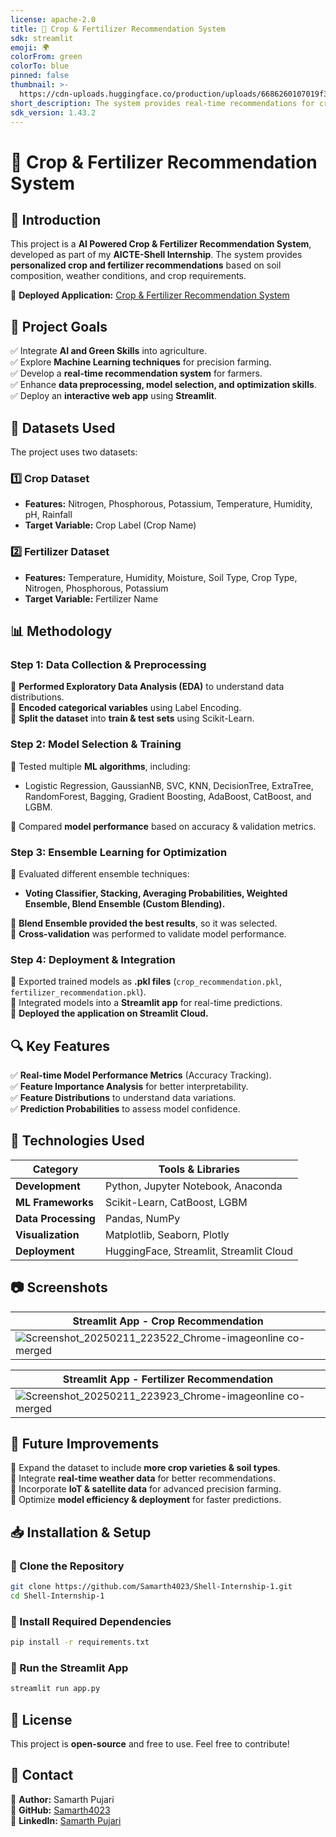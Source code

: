 ```yaml
---
license: apache-2.0
title: 🌱 Crop & Fertilizer Recommendation System
sdk: streamlit
emoji: 🌍
colorFrom: green
colorTo: blue
pinned: false
thumbnail: >-
  https://cdn-uploads.huggingface.co/production/uploads/6686260107019f3fe482ce08/1bMo8NSG3us4-ggFtRyM5.jpeg
short_description: The system provides real-time recommendations for crp & fert
sdk_version: 1.43.2
---
```

# **🌱 Crop & Fertilizer Recommendation System**  

## **📌 Introduction**  
This project is a **AI Powered Crop & Fertilizer Recommendation System**, developed as part of my **AICTE-Shell Internship**. The system provides **personalized crop and fertilizer recommendations** based on soil composition, weather conditions, and crop requirements.  

🔗 **Deployed Application:** [Crop & Fertilizer Recommendation System](https://huggingface.co/spaces/SamarthPujari/Crop-and-Fertilizer-Recommendation-System)  

## **🎯 Project Goals**  
✅ Integrate **AI and Green Skills** into agriculture.  
✅ Explore **Machine Learning techniques** for precision farming.  
✅ Develop a **real-time recommendation system** for farmers.  
✅ Enhance **data preprocessing, model selection, and optimization skills**.  
✅ Deploy an **interactive web app** using **Streamlit**.  

## **📂 Datasets Used**  
The project uses two datasets:  

### **1️⃣ Crop Dataset**  
- **Features:** Nitrogen, Phosphorous, Potassium, Temperature, Humidity, pH, Rainfall  
- **Target Variable:** Crop Label (Crop Name)  

### **2️⃣ Fertilizer Dataset**  
- **Features:** Temperature, Humidity, Moisture, Soil Type, Crop Type, Nitrogen, Phosphorous, Potassium  
- **Target Variable:** Fertilizer Name  

## **📊 Methodology**  

### **Step 1: Data Collection & Preprocessing**  
🔹 **Performed Exploratory Data Analysis (EDA)** to understand data distributions.  
🔹 **Encoded categorical variables** using Label Encoding.  
🔹 **Split the dataset** into **train & test sets** using Scikit-Learn.  

### **Step 2: Model Selection & Training**  
🔹 Tested multiple **ML algorithms**, including:  
   - Logistic Regression, GaussianNB, SVC, KNN, DecisionTree, ExtraTree, RandomForest, Bagging, Gradient Boosting, AdaBoost, CatBoost, and LGBM.

🔹 Compared **model performance** based on accuracy & validation metrics.  

### **Step 3: Ensemble Learning for Optimization**  
🔹 Evaluated different ensemble techniques:  
   - **Voting Classifier, Stacking, Averaging Probabilities, Weighted Ensemble, Blend Ensemble (Custom Blending).**

🔹 **Blend Ensemble provided the best results**, so it was selected.  
🔹 **Cross-validation** was performed to validate model performance.  

### **Step 4: Deployment & Integration**  
🔹 Exported trained models as **.pkl files** (`crop_recommendation.pkl`, `fertilizer_recommendation.pkl`).  
🔹 Integrated models into a **Streamlit app** for real-time predictions.  
🔹 **Deployed the application on Streamlit Cloud.**  

## **🔍 Key Features**  
✅ **Real-time Model Performance Metrics** (Accuracy Tracking).  
✅ **Feature Importance Analysis** for better interpretability.  
✅ **Feature Distributions** to understand data variations.  
✅ **Prediction Probabilities** to assess model confidence.  

## **🚀 Technologies Used**  
| Category            | Tools & Libraries |
|---------------------|-------------------|
| **Development**    | Python, Jupyter Notebook, Anaconda |
| **ML Frameworks**  | Scikit-Learn, CatBoost, LGBM |
| **Data Processing**| Pandas, NumPy |
| **Visualization**  | Matplotlib, Seaborn, Plotly |
| **Deployment**     | HuggingFace, Streamlit, Streamlit Cloud |

## **📷 Screenshots**  

| **Streamlit App - Crop Recommendation** |
|-----------------------------------------|
|![Screenshot_20250211_223522_Chrome-imageonline co-merged](https://github.com/user-attachments/assets/7c3b2339-37c4-49ba-8ee4-a74e5d7575ac)|

| **Streamlit App - Fertilizer Recommendation** |
|-----------------------------------------------|
|![Screenshot_20250211_223923_Chrome-imageonline co-merged](https://github.com/user-attachments/assets/63446c22-de9c-4b9c-a3f3-e576bc7294e5)|

## **🎯 Future Improvements**  
🔹 Expand the dataset to include **more crop varieties & soil types**.  
🔹 Integrate **real-time weather data** for better recommendations.  
🔹 Incorporate **IoT & satellite data** for advanced precision farming.  
🔹 Optimize **model efficiency & deployment** for faster predictions.  

## **📥 Installation & Setup**  

### **🔹 Clone the Repository**  
```bash
git clone https://github.com/Samarth4023/Shell-Internship-1.git
cd Shell-Internship-1
```

### **🔹 Install Required Dependencies**  
```bash
pip install -r requirements.txt
```

### **🔹 Run the Streamlit App**  
```bash
streamlit run app.py
```

## **📜 License**  
This project is **open-source** and free to use. Feel free to contribute!  

## **📧 Contact**  
📌 **Author:** Samarth Pujari  
📌 **GitHub:** [Samarth4023](https://github.com/Samarth4023)  
📌 **LinkedIn:** [Samarth Pujari](https://www.linkedin.com/in/samarth-pujari-328a1326a)